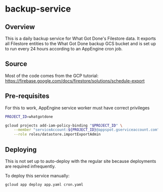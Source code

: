 # backup-service

## Overview

This is a daily backup service for What Got Done's Filestore data. It exports all Filestore entities to the What Got Done backup GCS bucket and is set up to run every 24 hours according to an AppEngine cron job.

## Source

Most of the code comes from the GCP tutorial: https://firebase.google.com/docs/firestore/solutions/schedule-export

## Pre-requisites

For this to work, AppEngine service worker must have correct privileges

```bash
PROJECT_ID=whatgotdone

gcloud projects add-iam-policy-binding "$PROJECT_ID" \
    --member "serviceAccount:${PROJECT_ID}@appspot.gserviceaccount.com" \
    --role roles/datastore.importExportAdmin
```

## Deploying

This is not set up to auto-deploy with the regular site because deployments are required infrequently.

To deploy this service manually:

```bash
gcloud app deploy app.yaml cron.yaml
```
